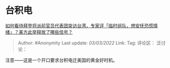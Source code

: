 # 台积电
[如何看待拜登将派前官员代表团突访台湾，专家评「临时组队，想安抚恐慌情绪」？美方此举释放了哪些信号？](https://www.zhihu.com/question/519355369/answer/2371718922)

> Author: #Anonymity
> Last update: *03/03/2022*
> Link:
> Tag:
> 评论区：
> 泛讨论：

注意——这是一个开口要求台积电迁美国的黄金好时机。
